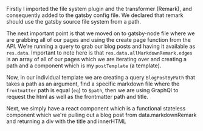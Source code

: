 Firstly I imported the file system plugin and the transformer (Remark), and consequently added to the gatsby config file. We declared that remark should use the gatsby source file system from a path.

The next important point is that we moved on to gatsby-node file where we are grabbing all of our pages and using the create page function from the API. We're running a query to grab our blog posts and having it available as `res.data`. Important to note here is that `res.data.allMarkdownRemark.edges` is an array of all of our pages which we are iterating over and creating a path and a component which is my `postTemplate` (a template).

Now, in our individual template we are creating a query `BlogPostByPath` that takes a path as an argument, find a specific markdown file where the `frontmatter` path is equal (`eq`) to `$path`, then we are using GraphQl to request the html as well as the frontmatter path and title. 

Next, we simply have a react component which is a functional stateless component which we're pulling out a blog post from data.markdownRemark and returning a div with the title and innerHTML